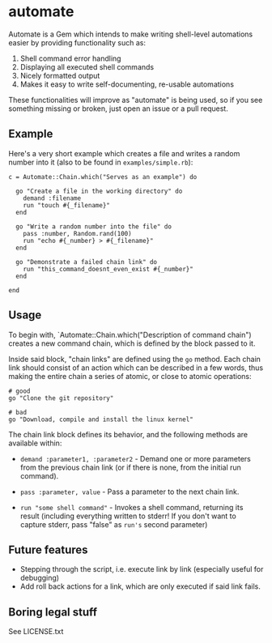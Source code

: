 # automate

Automate is a Gem which intends to make writing shell-level automations easier by providing functionality such as:

1. Shell command error handling
1. Displaying all executed shell commands
1. Nicely formatted output
1. Makes it easy to write self-documenting, re-usable automations

These functionalities will improve as "automate" is being used, so if you see something missing or broken, just open an issue or a pull request.



## Example

Here's a very short example which creates a file and writes a random number into it (also to be found in `examples/simple.rb`):

    c = Automate::Chain.which("Serves as an example") do

      go "Create a file in the working directory" do
        demand :filename
        run "touch #{_filename}"
      end

      go "Write a random number into the file" do
        pass :number, Random.rand(100)
        run "echo #{_number} > #{_filename}"
      end

      go "Demonstrate a failed chain link" do
        run "this_command_doesnt_even_exist #{_number}"
      end

    end



## Usage

To begin with, `Automate::Chain.which("Description of command chain") creates a new command chain, which is defined by the block passed to it.

Inside said block, "chain links" are defined using the `go` method. Each chain link should consist of an action which can be described in a few words, thus making the entire chain a series of atomic, or close to atomic operations:

    # good
    go "Clone the git repository"

    # bad
    go "Download, compile and install the linux kernel"

The chain link block defines its behavior, and the following methods are available within:

  * `demand :parameter1, :parameter2` - Demand one or more parameters from the previous chain link (or if there is none, from the initial run command).

  * `pass :parameter, value` - Pass a parameter to the next chain link.

  * `run "some shell command"` - Invokes a shell command, returning its result (including everything written to stderr! If you don't want to capture stderr, pass "false" as `run's` second parameter)




## Future features

* Stepping through the script, i.e. execute link by link (especially useful for debugging)
* Add roll back actions for a link, which are only executed if said link fails.



## Boring legal stuff

See LICENSE.txt
